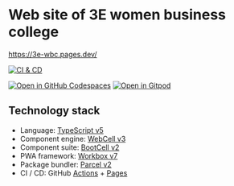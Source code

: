 # Web site of 3E women business college

https://3e-wbc.pages.dev/

[![CI & CD](https://github.com/TechQuery/Landing_Page_3EWBS/actions/workflows/main.yml/badge.svg)][1]

[![Open in GitHub Codespaces](https://github.com/codespaces/badge.svg)][2]
[![Open in Gitpod](https://gitpod.io/button/open-in-gitpod.svg)][3]

## Technology stack

- Language: [TypeScript v5][4]
- Component engine: [WebCell v3][5]
- Component suite: [BootCell v2][6]
- PWA framework: [Workbox v7][7]
- Package bundler: [Parcel v2][8]
- CI / CD: GitHub [Actions][9] + [Pages][10]

[1]: https://github.com/TechQuery/Landing_Page_3EWBS/actions/workflows/main.yml
[2]: https://codespaces.new/TechQuery/Landing_Page_3EWBS
[3]: https://gitpod.io/?autostart=true#https://github.com/TechQuery/Landing_Page_3EWBS
[4]: https://typescriptlang.org/
[5]: https://web-cell.dev/
[6]: https://bootstrap.web-cell.dev/
[7]: https://developers.google.com/web/tools/workbox
[8]: https://parceljs.org/
[9]: https://github.com/features/actions
[10]: https://pages.github.com/

